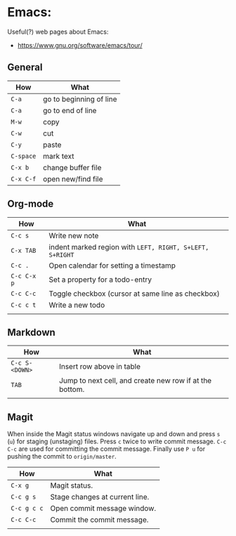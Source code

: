 # Emacs:
Useful(?) web pages about Emacs:
- https://www.gnu.org/software/emacs/tour/

## General

| How       | What                    |
|-----------|-------------------------|
| `C-a`     | go to beginning of line |
| `C-a`     | go to end of line       |
| `M-w`     | copy                    |
| `C-w`     | cut                     |
| `C-y`     | paste                   |
| `C-space` | mark text               |
| `C-x b`   | change buffer file      |
| `C-x C-f` | open new/find file      |



## Org-mode

| How         | What                                                     |
|-------------|----------------------------------------------------------|
| `C-c s`     | Write new note                                           |
| `C-x TAB`   | indent marked region with `LEFT, RIGHT, S+LEFT, S+RIGHT` |
| `C-c .`     | Open calendar for setting a timestamp                    |
| `C-c C-x p` | Set a property for a todo-entry                          |
| `C-c C-c`   | Toggle checkbox (cursor at same line as checkbox)        |
| `C-c c t`   | Write a new todo                                         |
|             |                                                          |


## Markdown

| How            | What                                                    |
|----------------|---------------------------------------------------------|
| `C-c S-<DOWN>` | Insert row above in table                               |
| `TAB`          | Jump to next cell, and create new row if at the bottom. |
|                |                                                         |

## Magit

When inside the Magit status windows navigate up and down and press `s` (`u`) for staging (unstaging) files. Press `c` twice to write commit message. `C-c C-c` are used for committing the commit message. Finally use `P u` for pushing the commit to `origin/master`.

| How         | What                           |
|-------------|--------------------------------|
| `C-x g`     | Magit status.                  |
| `C-c g s`   | Stage changes at current line. |
| `C-c g c c` | Open commit message window.    |
| `C-c C-c`   | Commit the commit message.     |
|             |                                |
